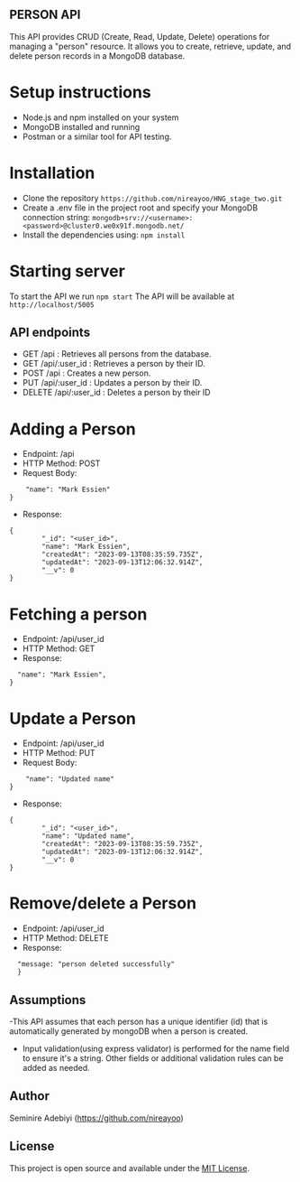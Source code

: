 ## PERSON API
This API provides CRUD (Create, Read, Update, Delete) operations for managing a "person" resource. It allows you to create, retrieve, update, and delete person records in a MongoDB database.


# Setup instructions
- Node.js and npm installed on your system
- MongoDB installed and running
- Postman or a similar tool for API testing.

# Installation
- Clone the repository
```https://github.com/nireayoo/HNG_stage_two.git```
- Create a .env file in the project root and specify your MongoDB connection string:
```mongodb+srv://<username>:<password>@cluster0.we0x91f.mongodb.net/``` 
- Install the dependencies using: ```npm install```  
# Starting server
To start the API we run ```npm start```
The API will be available at ```http://localhost/5005```

## API endpoints
- GET /api : Retrieves all persons from the database.
- GET /api/:user_id : Retrieves a person by their ID.
- POST /api : Creates a new person.
- PUT /api/:user_id : Updates a person by their ID.
- DELETE /api/:user_id : Deletes a person by their ID

# Adding a Person
- Endpoint: /api
- HTTP Method: POST
- Request Body:
```{
    "name": "Mark Essien"
}
```
- Response:
```
{
        "_id": "<user_id>",
        "name": "Mark Essien",
        "createdAt": "2023-09-13T08:35:59.735Z",
        "updatedAt": "2023-09-13T12:06:32.914Z",
        "__v": 0
}
```

# Fetching a person
- Endpoint: /api/user_id
- HTTP Method: GET
- Response:
```{ 
  "name": "Mark Essien",
}
```

# Update a Person
- Endpoint: /api/user_id
- HTTP Method: PUT
- Request Body:
```{
    "name": "Updated name"
}
```
- Response:
```
{
        "_id": "<user_id>",
        "name": "Updated name",
        "createdAt": "2023-09-13T08:35:59.735Z",
        "updatedAt": "2023-09-13T12:06:32.914Z",
        "__v": 0
}
```

# Remove/delete a Person
- Endpoint: /api/user_id
- HTTP Method: DELETE
- Response:
```{
  "message: "person deleted successfully"
  }
  ```


## Assumptions
-This API assumes that each person has a unique identifier (id) that is automatically generated by mongoDB when a person is created.

- Input validation(using express validator) is performed for the name field to ensure it's a string. Other fields or additional validation rules can be added as needed.

## Author
Seminire Adebiyi (https://github.com/nireayoo)

## License

This project is open source and available under the [MIT License](LICENSE).
